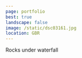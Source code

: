 ```yaml
---
page: portfolio
best: true
landscape: false
image: /static/dsc03161.jpg
location: GBR
---
```

Rocks under waterfall